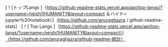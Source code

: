 [！[トップLangs ]（https://github-readme-stats.vercel.app/api/top-langs/?username=heishi1HUMANITY&layout=compact ＆ハイド= jupyter％20notebook）]（https://github.com/anuraghazra / github-readme-stats）
[！[ Top Langs ]（https://github-readme-stats.vercel.app/api/top-langs/?username=heishi1HUMANITY&layout=compact）]（https://github.com/anuraghazra/github-readme-統計）
